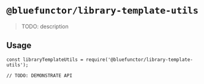 # `@bluefunctor/library-template-utils`

> TODO: description

## Usage

```
const libraryTemplateUtils = require('@bluefunctor/library-template-utils');

// TODO: DEMONSTRATE API
```
